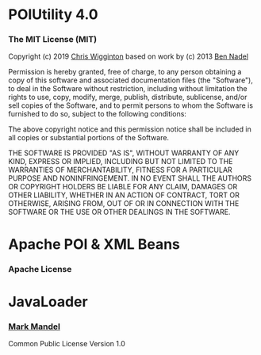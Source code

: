 # POIUtility 4.0

### The MIT License (MIT)

Copyright (c) 2019 [Chris Wigginton][2] based on work by (c) 2013 [Ben Nadel][1]

Permission is hereby granted, free of charge, to any person obtaining a copy of
this software and associated documentation files (the "Software"), to deal in
the Software without restriction, including without limitation the rights to
use, copy, modify, merge, publish, distribute, sublicense, and/or sell copies of
the Software, and to permit persons to whom the Software is furnished to do so,
subject to the following conditions:

The above copyright notice and this permission notice shall be included in all
copies or substantial portions of the Software.

THE SOFTWARE IS PROVIDED "AS IS", WITHOUT WARRANTY OF ANY KIND, EXPRESS OR
IMPLIED, INCLUDING BUT NOT LIMITED TO THE WARRANTIES OF MERCHANTABILITY, FITNESS
FOR A PARTICULAR PURPOSE AND NONINFRINGEMENT. IN NO EVENT SHALL THE AUTHORS OR
COPYRIGHT HOLDERS BE LIABLE FOR ANY CLAIM, DAMAGES OR OTHER LIABILITY, WHETHER
IN AN ACTION OF CONTRACT, TORT OR OTHERWISE, ARISING FROM, OUT OF OR IN
CONNECTION WITH THE SOFTWARE OR THE USE OR OTHER DEALINGS IN THE SOFTWARE.

[1]: http://www.bennadel.com
[2]: http://intersuite.com
# Apache POI & XML Beans
### Apache License

# JavaLoader 
### [Mark Mandel](https://github.com/markmandel/JavaLoader)
Common Public License Version 1.0

